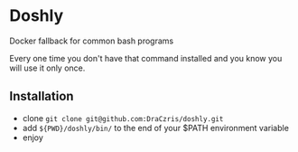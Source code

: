 # Doshly
Docker fallback for common bash programs

Every one time you don't have that command installed and you know you will use it only once.

## Installation

- clone `git clone git@github.com:DraCzris/doshly.git`
- add `${PWD}/doshly/bin/` to the end of your $PATH environment variable
- enjoy
